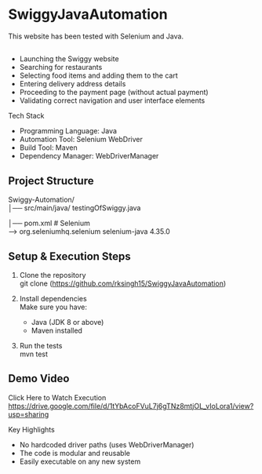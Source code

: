 # SwiggyJavaAutomation
This website has been tested with Selenium and Java.
##
- Launching the Swiggy website  
- Searching for restaurants  
- Selecting food items and adding them to the cart  
- Entering delivery address details  
- Proceeding to the payment page (without actual payment)  
- Validating correct navigation and user interface elements  

Tech Stack  

- Programming Language: Java  
- Automation Tool: Selenium WebDriver  
- Build Tool: Maven  
- Dependency Manager: WebDriverManager   

## Project Structure  
Swiggy-Automation/  
│── src/main/java/ 
      testingOfSwiggy.java

│── pom.xml               # Selenium  
-->
<dependency>
    <groupId>org.seleniumhq.selenium</groupId>
    <artifactId>selenium-java</artifactId>
    <version>4.35.0</version>
</dependency>
 



## Setup & Execution Steps  

1. Clone the repository  
   git clone (https://github.com/rksingh15/SwiggyJavaAutomation)  
 

2. Install dependencies  
   Make sure you have:  
   - Java (JDK 8 or above)  
   - Maven installed  


3. Run the tests  
   mvn test  



## Demo Video  
Click Here to Watch Execution  
https://drive.google.com/file/d/1tYbAcoFVuL7j6gTNz8mtjOL_vIoLora1/view?usp=sharing
 

Key Highlights  

- No hardcoded driver paths (uses WebDriverManager)  
- The code is modular and reusable  
- Easily executable on any new system  
